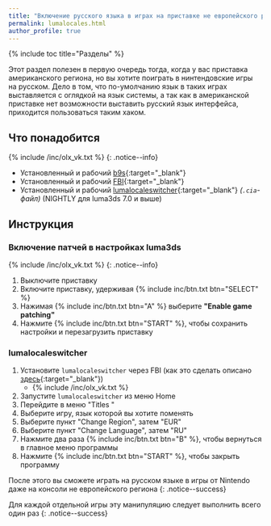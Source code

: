 ```yaml
---
title: "Включение русского языка в играх на приставке не европейского региона"
permalink: lumalocales.html
author_profile: true
---
```

{% include toc title="Разделы" %}

Этот раздел полезен в первую очередь тогда, когда у вас приставка американского региона, но вы хотите поиграть в нинтендовские игры на русском. Дело в том, что по-умолчанию язык в таких играх выставляется с оглядкой на язык системы, а так как в американской приставке нет возможности выставить русский язык интерфейса, приходится пользоваться таким хаком.

## Что понадобится

{% include /inc/olx_vk.txt %}
{: .notice--info}

* Установленный и рабочий [b9s](updating-b9s){:target="_blank"}
* Установленный и рабочий [FBI](fbi){:target="_blank"}
* Установленный и рабочий [lumalocaleswitcher](https://github.com/Possum/lumalocaleswitcher/releases){:target="_blank"} *(`.cia`-файл)* (NIGHTLY для luma3ds 7.0 и выше)

## Инструкция

### Включение патчей в настройках luma3ds

{% include /inc/olx_vk.txt %}
{: .notice--info}

1. Выключите приставку
1. Включите приставку, удерживая {% include inc/btn.txt btn="SELECT" %}
1. Нажимая {% include inc/btn.txt btn="A" %} выберите **"Enable game patching"**
1. Нажмите {% include inc/btn.txt btn="START" %}, чтобы сохранить настройки и перезагрузить приставку


### lumalocaleswitcher

1. Установите `lumalocaleswitcher` через FBI (как это сделать описано [здесь](games){:target="_blank"})
	+ {% include /inc/olx_vk.txt %}
1. Запустите `lumalocaleswitcher` из меню Home
1. Перейдите в меню "Titles "
1. Выберите игру, язык которой вы хотите поменять
1. Выберите пункт "Change Region", затем "EUR"
1. Выберите пункт "Change Language", затем "RU"
1. Нажмите два раза {% include inc/btn.txt btn="B" %}, чтобы вернуться в главное меню программы 
1. Нажмите {% include inc/btn.txt btn="START" %}, чтобы закрыть программу

После этого вы сможете играть на русском языке в игры от Nintendo даже на консоли не европейского региона
{: .notice--success}

Для каждой отдельной игры эту манипуляцию следует выполнить всего один раз
{: .notice--success}